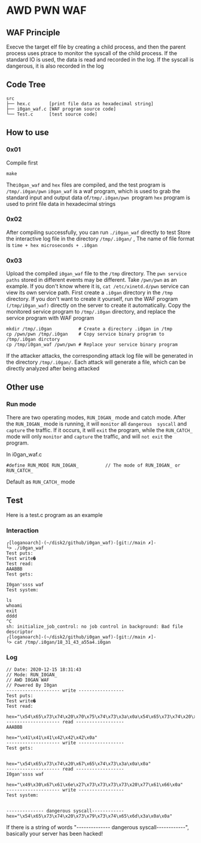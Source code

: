 # AWD PWN WAF



## WAF Principle

Execve the target elf file by creating a child process, and then the parent process uses ptrace to monitor the syscall  of the child process. If the standard IO is used, the data  is read and recorded in the log. If the syscall is dangerous, it is also recorded in the log



## Code Tree

```
src
├── hex.c       [print file data as hexadecimal string]
├── i0gan_waf.c [WAF program source code]
└── Test.c      [test source code]
```



##  How to use

### 0x01

Compile first

```
make
```

The`i0gan_waf` and `hex` files are compiled, and the test program is `/tmp/.i0gan/pwn`
`i0gan_waf` is a waf program, which is used to grab the standard input and output data of`/tmp/.i0gan/pwn `program
`hex`  program is used to print file data in hexadecimal strings



### 0x02

After compiling successfully, you can run `./i0gan_waf`  directly to test
Store the interactive log file in the directory `/tmp/.i0gan/` , The name of file format is  `time + hex microseconds + .i0gan`



### 0x03

Upload the compiled `i0gan_waf`  file to the `/tmp` directory. The `pwn service paths` stored in different events may be different. Take `/pwn/pwn` as an example. If you don't know where it is, `cat /etc/xinetd.d/pwn` service can view its own service path. First create a `.i0gan` directory in the `/tmp` directory. If you don't want to create it yourself, run the WAF program `(/tmp/i0gan_waf)`  directly on the server to create it automatically. Copy the monitored service program to `/tmp/.i0gan` directory, and replace the service program with WAF program

```
mkdir /tmp/.i0gan          # Create a directory .i0gan in /tmp
cp /pwn/pwn /tmp/.i0gan    # Copy service binary program to /tmp/.i0gan dirctory
cp /tmp/i0gan_waf /pwn/pwn # Replace your service binary program
```

If the attacker attacks, the corresponding attack log file will be generated in the directory `/tmp/.i0gan/`. Each attack will generate a file, which can be directly analyzed after being attacked



## Other use

### Run mode

There are two operating modes, `RUN_I0GAN_` mode and catch mode. After the `RUN_I0GAN_` mode is running, it will `monitor` all `dangerous  syscall` and `capture` the traffic. If it occurs, it will `exit` the program, while the `RUN_CATCH_` mode will only `monitor` and `capture` the traffic, and will `not exit` the program.

In i0gan_waf.c

```
#define RUN_MODE RUN_I0GAN_          // The mode of RUN_I0GAN_ or RUN_CATCH_
```

Default as `RUN_CATCH_`  mode



## Test

Here is a test.c program as an example

### Interaction

```
┌[logan☮arch]-(~/disk2/github/i0gan_waf)-[git://main ✗]-
└> ./i0gan_waf 
Test puts:
Test write�
Test read:
AAABBB
Test gets:

I0gan'ssss waf
Test system:

ls
whoami 
exit
dddd
^C
sh: initialize_job_control: no job control in background: Bad file descriptor
┌[logan☮arch]-(~/disk2/github/i0gan_waf)-[git://main ✗]-
└> cat /tmp/.i0gan/18_31_43_a55a4.i0gan
```



### Log

```
// Date: 2020-12-15 18:31:43
// Mode: RUN_I0GAN_
// AWD I0GAN WAF
// Powered By I0gan
-------------------- write -----------------
Test puts:
Test write�
Test read:

hex="\x54\x65\x73\x74\x20\x70\x75\x74\x73\x3a\x0a\x54\x65\x73\x74\x20\x77\x72\x69\x74\x65\x00\x01\x02\x03\xff\x0a\x54\x65\x73\x74\x20\x72\x65\x61\x64\x3a\x0a"
-------------------- read ------------------
AAABBB

hex="\x41\x41\x41\x42\x42\x42\x0a"
-------------------- write -----------------
Test gets:


hex="\x54\x65\x73\x74\x20\x67\x65\x74\x73\x3a\x0a\x0a"
-------------------- read ------------------
I0gan'ssss waf

hex="\x49\x30\x67\x61\x6e\x27\x73\x73\x73\x73\x20\x77\x61\x66\x0a"
-------------------- write -----------------
Test system:


-------------- dangerous syscall------------
hex="\x54\x65\x73\x74\x20\x73\x79\x73\x74\x65\x6d\x3a\x0a\x0a"
```

If there is a string of words "-------------- dangerous syscall------------", basically your server has been hacked!

